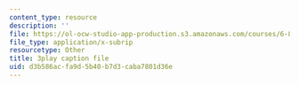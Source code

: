 ```yaml
---
content_type: resource
description: ''
file: https://ol-ocw-studio-app-production.s3.amazonaws.com/courses/6-811-principles-and-practice-of-assistive-technology-fall-2014/d3b586acfa9d5b40b7d3caba7801d36e_x18bMLW4eO4.vtt
file_type: application/x-subrip
resourcetype: Other
title: 3play caption file
uid: d3b586ac-fa9d-5b40-b7d3-caba7801d36e
---
```

